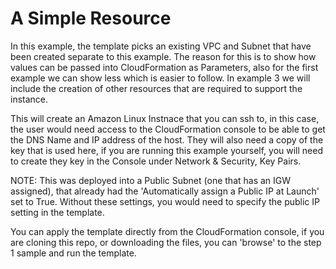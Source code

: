 # A Simple Resource

In this example, the template picks an existing VPC and Subnet that have been created separate to this example. The reason for this is to show how values can be passed into CloudFormation as Parameters, also for the first example we can show less which is easier to follow. In example 3 we will include the creation of other resources that are required to support the instance.

This will create an Amazon Linux Instnace that you can ssh to, in this case, the user would need access to the CloudFormation console to be able to get the DNS Name and IP address of the host. They will also need a copy of the key that is used here, if you are running this example yourself, you will need to create they key in the Console under Network & Security, Key Pairs.

NOTE: This was deployed into a Public Subnet (one that has an IGW assigned), that already had the 'Automatically assign a Public IP at Launch' set to True. Without these settings, you would need to specify the public IP setting in the template.

You can apply the template directly from the CloudFormation console, if you are cloning this repo, or downloading the files, you can 'browse' to the step 1 sample and run the template.